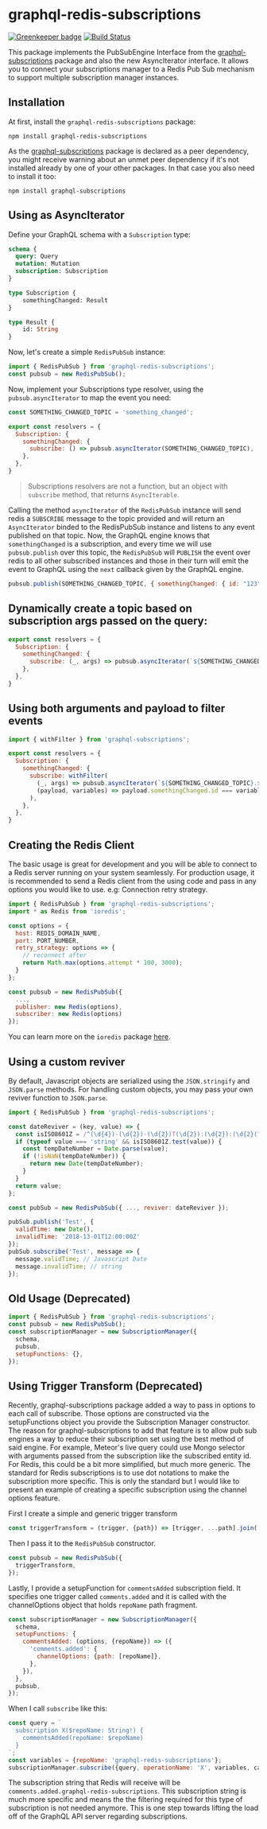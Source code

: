 # graphql-redis-subscriptions

[![Greenkeeper badge](https://badges.greenkeeper.io/davidyaha/graphql-redis-subscriptions.svg)](https://greenkeeper.io/)
[![Build Status](https://travis-ci.org/davidyaha/graphql-redis-subscriptions.svg?branch=master)](https://travis-ci.org/davidyaha/graphql-redis-subscriptions)

This package implements the PubSubEngine Interface from the [graphql-subscriptions](https://github.com/apollographql/graphql-subscriptions) package and also the new AsyncIterator interface. 
It allows you to connect your subscriptions manager to a Redis Pub Sub mechanism to support 
multiple subscription manager instances.

## Installation
At first, install the `graphql-redis-subscriptions` package: 
```
npm install graphql-redis-subscriptions
```

As the [graphql-subscriptions](https://github.com/apollographql/graphql-subscriptions) package is declared as a peer dependency, you might receive warning about an unmet peer dependency if it's not installed already by one of your other packages. In that case you also need to install it too:
```
npm install graphql-subscriptions
```
   
## Using as AsyncIterator

Define your GraphQL schema with a `Subscription` type:

```graphql
schema {
  query: Query
  mutation: Mutation
  subscription: Subscription
}

type Subscription {
    somethingChanged: Result
}

type Result {
    id: String
}
```

Now, let's create a simple `RedisPubSub` instance:

```javascript
import { RedisPubSub } from 'graphql-redis-subscriptions';
const pubsub = new RedisPubSub();
```

Now, implement your Subscriptions type resolver, using the `pubsub.asyncIterator` to map the event you need:

```javascript
const SOMETHING_CHANGED_TOPIC = 'something_changed';

export const resolvers = {
  Subscription: {
    somethingChanged: {
      subscribe: () => pubsub.asyncIterator(SOMETHING_CHANGED_TOPIC),
    },
  },
}
```

> Subscriptions resolvers are not a function, but an object with `subscribe` method, that returns `AsyncIterable`.

Calling the method `asyncIterator` of the `RedisPubSub` instance will send redis a `SUBSCRIBE` message to the topic provided and will return an `AsyncIterator` binded to the RedisPubSub instance and listens to any event published on that topic.
Now, the GraphQL engine knows that `somethingChanged` is a subscription, and every time we will use `pubsub.publish` over this topic, the `RedisPubSub` will `PUBLISH` the event over redis to all other subscribed instances and those in their turn will emit the event to GraphQL using the `next` callback given by the GraphQL engine.

```js
pubsub.publish(SOMETHING_CHANGED_TOPIC, { somethingChanged: { id: "123" }});
```

## Dynamically create a topic based on subscription args passed on the query:

```javascript
export const resolvers = {
  Subscription: {
    somethingChanged: {
      subscribe: (_, args) => pubsub.asyncIterator(`${SOMETHING_CHANGED_TOPIC}.${args.relevantId}`),
    },
  },
}
```

## Using both arguments and payload to filter events

```javascript
import { withFilter } from 'graphql-subscriptions';

export const resolvers = {
  Subscription: {
    somethingChanged: {
      subscribe: withFilter(
        (_, args) => pubsub.asyncIterator(`${SOMETHING_CHANGED_TOPIC}.${args.relevantId}`),
        (payload, variables) => payload.somethingChanged.id === variables.relevantId,
      ),
    },
  },
}
```

## Creating the Redis Client

The basic usage is great for development and you will be able to connect to a Redis server running on your system seamlessly. For production usage, it is recommended to send a Redis client from the using code and pass in any options you would like to use. e.g: Connection retry strategy.

```javascript
import { RedisPubSub } from 'graphql-redis-subscriptions';
import * as Redis from 'ioredis';

const options = {
  host: REDIS_DOMAIN_NAME,
  port: PORT_NUMBER,
  retry_strategy: options => {
    // reconnect after
    return Math.max(options.attempt * 100, 3000);
  }
};

const pubsub = new RedisPubSub({
  ...,
  publisher: new Redis(options),
  subscriber: new Redis(options)
});
```

You can learn more on the `ioredis` package [here](https://github.com/luin/ioredis).

## Using a custom reviver

By default, Javascript objects are serialized using the `JSON.stringify` and `JSON.parse` methods.
For handling custom objects, you may pass your own reviver function to `JSON.parse`.

```javascript
import { RedisPubSub } from 'graphql-redis-subscriptions';

const dateReviver = (key, value) => {
  const isISO8601Z = /^(\d{4})-(\d{2})-(\d{2})T(\d{2}):(\d{2}):(\d{2}(?:\.\d*)?)Z$/;
  if (typeof value === 'string' && isISO8601Z.test(value)) {
    const tempDateNumber = Date.parse(value);
    if (!isNaN(tempDateNumber)) {
      return new Date(tempDateNumber);
    }
  }
  return value;
};

const pubSub = new RedisPubSub({ ..., reviver: dateReviver });

pubSub.publish('Test', {
  validTime: new Date(),
  invalidTime: '2018-13-01T12:00:00Z'
});
pubSub.subscribe('Test', message => {
  message.validTime; // Javascript Date
  message.invalidTime; // string
});
```

## Old Usage (Deprecated)

```javascript
import { RedisPubSub } from 'graphql-redis-subscriptions';
const pubsub = new RedisPubSub();
const subscriptionManager = new SubscriptionManager({
  schema,
  pubsub,
  setupFunctions: {},
});
```

## Using Trigger Transform (Deprecated)

Recently, graphql-subscriptions package added a way to pass in options to each call of subscribe.
Those options are constructed via the setupFunctions object you provide the Subscription Manager constructor.
The reason for graphql-subscriptions to add that feature is to allow pub sub engines a way to reduce their subscription set using the best method of said engine.
For example, Meteor's live query could use Mongo selector with arguments passed from the subscription like the subscribed entity id.
For Redis, this could be a bit more simplified, but much more generic.
The standard for Redis subscriptions is to use dot notations to make the subscription more specific.
This is only the standard but I would like to present an example of creating a specific subscription using the channel options feature.

First I create a simple and generic trigger transform 
```javascript
const triggerTransform = (trigger, {path}) => [trigger, ...path].join('.');
```

Then I pass it to the `RedisPubSub` constructor.
```javascript
const pubsub = new RedisPubSub({
  triggerTransform,
});
```
Lastly, I provide a setupFunction for `commentsAdded` subscription field.
It specifies one trigger called `comments.added` and it is called with the channelOptions object that holds `repoName` path fragment.
```javascript
const subscriptionManager = new SubscriptionManager({
  schema,
  setupFunctions: {
    commentsAdded: (options, {repoName}) => ({
      'comments.added': {
        channelOptions: {path: [repoName]},
      },
    }),
  },
  pubsub,
});
```

When I call `subscribe` like this:
```javascript
const query = `
  subscription X($repoName: String!) {
    commentsAdded(repoName: $repoName)
  }
`;
const variables = {repoName: 'graphql-redis-subscriptions'};
subscriptionManager.subscribe({query, operationName: 'X', variables, callback});
```

The subscription string that Redis will receive will be `comments.added.graphql-redis-subscriptions`.
This subscription string is much more specific and means the the filtering required for this type of subscription is not needed anymore.
This is one step towards lifting the load off of the GraphQL API server regarding subscriptions.

